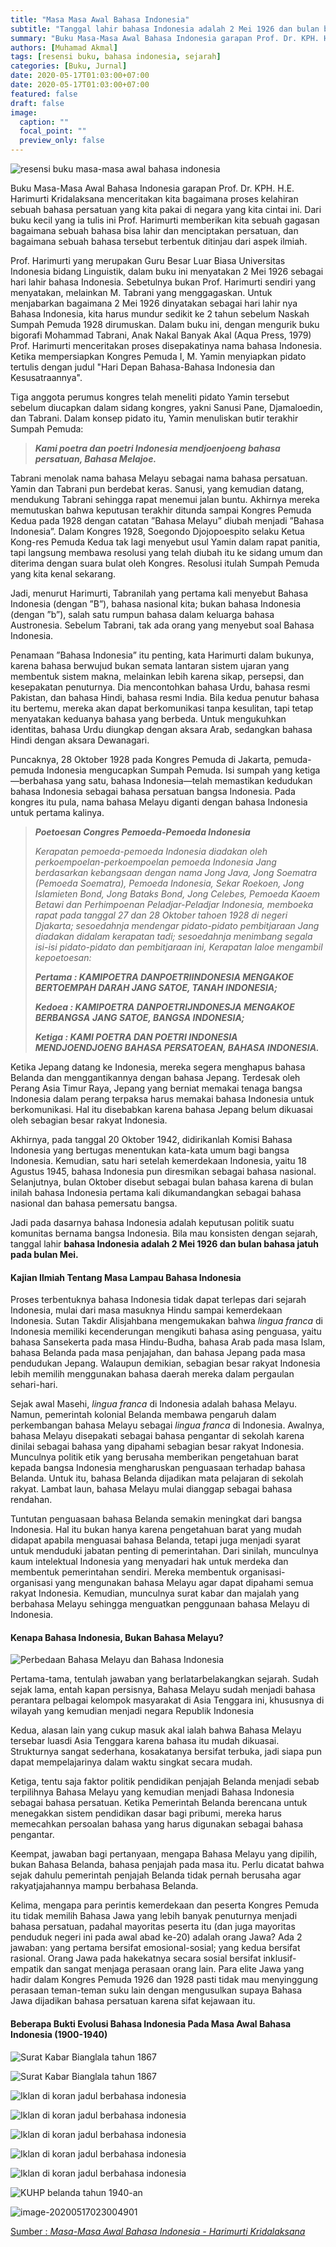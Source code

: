 ```yaml
---
title: "Masa Masa Awal Bahasa Indonesia"
subtitle: "Tanggal lahir bahasa Indonesia adalah 2 Mei 1926 dan bulan bahasa jatuh pada bulan Mei."
summary: "Buku Masa-Masa Awal Bahasa Indonesia garapan Prof. Dr. KPH. H.E. Harimurti Kridalaksana menceritakan kita bagaimana proses kelahiran sebuah bahasa persatuan yang kita pakai di negara yang kita cintai ini. Dari buku kecil yang ia tulis ini Prof. Harimurti memberikan kita sebuah gagasan bagaimana sebuah bahasa bisa lahir dan menciptakan persatuan, dan bagaimana sebuah bahasa tersebut terbentuk ditinjau dari aspek ilmiah."
authors: [Muhamad Akmal]
tags: [resensi buku, bahasa indonesia, sejarah]
categories: [Buku, Jurnal]
date: 2020-05-17T01:03:00+07:00
date: 2020-05-17T01:03:00+07:00
featured: false
draft: false
image:
  caption: ""
  focal_point: ""
  preview_only: false
---
```

![resensi buku masa-masa awal bahasa indonesia](https://i.loli.net/2020/05/17/s75jwOJHgAPbNv4.png)

Buku Masa-Masa Awal Bahasa Indonesia garapan Prof. Dr. KPH. H.E. Harimurti Kridalaksana menceritakan kita bagaimana proses kelahiran sebuah bahasa persatuan yang kita pakai di negara yang kita cintai ini. Dari buku kecil yang ia tulis ini Prof. Harimurti memberikan kita sebuah gagasan bagaimana sebuah bahasa bisa lahir dan menciptakan persatuan, dan bagaimana sebuah bahasa tersebut terbentuk ditinjau dari aspek ilmiah.

Prof. Harimurti yang merupakan Guru Besar Luar Biasa Universitas Indonesia bidang Linguistik, dalam buku ini menyatakan 2 Mei 1926 sebagai hari lahir bahasa Indonesia. Sebetulnya bukan Prof. Harimurti sendiri yang menyatakan, melainkan M. Tabrani yang menggagaskan. Untuk  menjabarkan bagaimana 2 Mei 1926 dinyatakan sebagai hari lahir nya Bahasa Indonesia, kita harus mundur sedikit ke 2 tahun sebelum Naskah Sumpah Pemuda 1928 dirumuskan. Dalam buku ini, dengan mengurik buku bigorafi Mohammad Tabrani, Anak Nakal Banyak Akal (Aqua Press, 1979) Prof. Harimurti menceritakan proses disepakatinya nama bahasa Indonesia. Ketika mempersiapkan Kongres Pemuda I, M. Yamin menyiapkan pidato tertulis dengan judul "Hari Depan Bahasa-Bahasa Indonesia dan Kesusatraannya".

Tiga anggota perumus kongres telah meneliti pidato Yamin tersebut sebelum diucapkan dalam sidang kongres, yakni Sanusi Pane, Djamaloedin, dan Tabrani. Dalam konsep pidato itu, Yamin menuliskan butir terakhir Sumpah Pemuda:

> ***Kami poetra dan poetri Indonesia mendjoenjoeng bahasa persatuan, Bahasa Melajoe.***

Tabrani menolak nama bahasa Melayu sebagai nama bahasa persatuan. Yamin dan Tabrani pun berdebat keras. Sanusi, yang kemudian datang, mendukung Tabrani sehingga rapat menemui jalan buntu. Akhirnya mereka memutuskan bahwa keputusan terakhir ditunda sampai Kongres Pemuda Kedua pada 1928 dengan catatan ”Bahasa Melayu” diubah menjadi ”Bahasa Indonesia”. Dalam Kongres 1928, Soegondo Djojopoespito selaku Ketua Kong-res Pemuda Kedua tak lagi menyebut usul Yamin dalam rapat panitia, tapi langsung membawa resolusi yang telah diubah itu ke sidang umum dan diterima dengan suara bulat oleh Kongres. Resolusi itulah Sumpah Pemuda yang kita kenal sekarang.

Jadi, menurut Harimurti, Tabranilah yang pertama kali menyebut Bahasa Indonesia (dengan ”B”), bahasa nasional kita; bukan bahasa Indonesia (dengan ”b”), salah satu rumpun bahasa dalam keluarga bahasa Austronesia. Sebelum Tabrani, tak ada orang yang menyebut soal Bahasa Indonesia.

Penamaan ”Bahasa Indonesia” itu penting, kata Harimurti dalam bukunya, karena bahasa berwujud bukan semata lantaran sistem ujaran yang membentuk sistem makna, melainkan lebih karena sikap, persepsi, dan kesepakatan penuturnya. Dia mencontohkan bahasa Urdu, bahasa resmi Pakistan, dan bahasa Hindi, bahasa resmi India. Bila kedua penutur bahasa itu bertemu, mereka akan dapat berkomunikasi tanpa kesulitan, tapi tetap menyatakan keduanya bahasa yang berbeda. Untuk mengukuhkan identitas, bahasa Urdu diungkap dengan aksara Arab, sedangkan bahasa Hindi dengan aksara Dewanagari.

Puncaknya, 28 Oktober 1928 pada Kongres Pemuda di Jakarta, pemuda-pemuda Indonesia mengucapkan Sumpah Pemuda. Isi sumpah yang ketiga—berbahasa yang satu, bahasa Indonesia—telah memastikan kedudukan bahasa Indonesia sebagai bahasa persatuan bangsa Indonesia. Pada kongres itu pula, nama bahasa Melayu diganti dengan bahasa Indonesia untuk pertama kalinya.

> ***Poetoesan Congres Pemoeda-Pemoeda Indonesia***
> 
> *Kerapatan pemoeda-pemoeda Indonesia diadakan oleh perkoempoelan-perkoempoelan pemoeda Indonesia Jang berdasarkan kebangsaan dengan nama Jong Java, Jong Soematra (Pemoeda Soematra), Pemoeda Indonesia, Sekar Roekoen, Jong Islamieten Bond, Jong Bataks Bond, Jong Celebes, Pemoeda Kaoem Betawi dan Perhimpoenan Peladjar-Peladjar Indonesia, memboeka rapat pada tanggal 27 dan 28 Oktober tahoen 1928 di negeri Djakarta;*
> *sesoedahnja mendengar pidato-pidato pembitjaraan Jang diadakan didalam kerapatan tadi;*
> *sesoedahnja menimbang segala isi-isi pidato-pidato dan pembitjaraan ini, Kerapatan laloe mengambil kepoetoesan:*
> 
> ***Pertama	:	KAMIPOETRA DANPOETRIINDONESIA MENGAKOE BERTOEMPAH DARAH JANG SATOE, 					   TANAH INDONESIA;***
> 
> ***Kedoea	 :	KAMIPOETRA DANPOETRIJNDONESJA MENGAKOE BERBANGSA***
> 					  ***JANG SATOE, BANGSA INDONESIA;***
> 
> ***Ketiga	   :	KAMI POETRA DAN POETRI INDONESIA MENDJOENDJOENG BAHASA PERSATOEAN, 					  BAHASA INDONESIA.***

Ketika Jepang datang ke Indonesia, mereka segera menghapus bahasa Belanda dan menggantikannya dengan bahasa Jepang. Terdesak oleh Perang Asia Timur Raya, Jepang yang berniat memakai tenaga bangsa Indonesia dalam perang terpaksa harus memakai bahasa Indonesia untuk berkomunikasi. Hal itu disebabkan karena bahasa Jepang belum dikuasai oleh sebagian besar rakyat Indonesia.

Akhirnya, pada tanggal 20 Oktober 1942, didirikanlah Komisi Bahasa Indonesia yang bertugas menentukan kata-kata umum bagi bangsa Indonesia. Kemudian, satu hari setelah kemerdekaan Indonesia, yaitu 18 Agustus 1945, bahasa Indonesia pun diresmikan sebagai bahasa nasional. Selanjutnya, bulan Oktober disebut sebagai bulan bahasa karena di bulan inilah bahasa Indonesia pertama kali dikumandangkan sebagai bahasa nasional dan bahasa pemersatu bangsa.

Jadi pada dasarnya bahasa Indonesia adalah keputusan politik suatu komunitas bernama bangsa Indonesia. Bila mau konsisten dengan sejarah, tanggal lahir **bahasa Indonesia adalah 2 Mei 1926 dan bulan bahasa jatuh pada bulan Mei.** 

#### Kajian Ilmiah Tentang Masa Lampau Bahasa Indonesia

Proses terbentuknya bahasa Indonesia tidak dapat terlepas dari sejarah Indonesia, mulai dari masa masuknya Hindu sampai kemerdekaan Indonesia. Sutan Takdir Alisjahbana mengemukakan bahwa *lingua franca* di Indonesia memiliki kecenderungan mengikuti bahasa asing penguasa, yaitu bahasa Sansekerta pada masa Hindu-Budha, bahasa Arab pada masa Islam, bahasa Belanda pada masa penjajahan, dan bahasa Jepang pada masa pendudukan Jepang. Walaupun demikian, sebagian besar rakyat Indonesia lebih memilih menggunakan bahasa daerah mereka dalam pergaulan sehari-hari.

Sejak awal Masehi, *lingua franca* di Indonesia adalah bahasa Melayu. Namun, pemerintah kolonial Belanda membawa pengaruh dalam perkembangan bahasa Melayu sebagai *lingua franca* di Indonesia. Awalnya, bahasa Melayu disepakati sebagai bahasa pengantar di sekolah karena dinilai sebagai bahasa yang dipahami sebagian besar rakyat Indonesia. Munculnya politik etik yang berusaha memberikan pengetahuan barat kepada bangsa Indonesia mengharuskan penguasaan terhadap bahasa Belanda. Untuk itu, bahasa Belanda dijadikan mata pelajaran di sekolah rakyat. Lambat laun, bahasa Melayu mulai dianggap sebagai bahasa rendahan.

Tuntutan penguasaan bahasa Belanda semakin meningkat dari bangsa Indonesia. Hal itu bukan hanya karena pengetahuan barat yang mudah didapat apabila menguasai bahasa Belanda, tetapi juga menjadi syarat untuk menduduki jabatan penting di pemerintahan. Dari sinilah, munculnya kaum intelektual Indonesia yang menyadari hak untuk merdeka dan membentuk pemerintahan sendiri. Mereka membentuk organisasi-organisasi yang mengunakan bahasa Melayu agar dapat dipahami semua rakyat Indonesia. Kemudian, munculnya surat kabar dan majalah yang berbahasa Melayu sehingga menguatkan penggunaan bahasa Melayu di Indonesia.

#### Kenapa Bahasa Indonesia, Bukan Bahasa Melayu?

![Perbedaan Bahasa Melayu dan Bahasa Indonesia](https://i.loli.net/2020/05/17/afkdpGFWUSDtZO5.png)

Pertama-tama, tentulah jawaban yang berlatarbelakangkan sejarah. Sudah sejak lama, entah kapan persisnya, Bahasa Melayu sudah menjadi bahasa perantara pelbagai kelompok masyarakat di Asia Tenggara ini, khususnya di wilayah yang kemudian menjadi negara Republik Indonesia

Kedua, alasan lain yang cukup masuk akal ialah bahwa Bahasa Melayu tersebar luasdi Asia Tenggara karena bahasa itu mudah dikuasai. Strukturnya sangat sederhana, kosakatanya bersifat terbuka, jadi siapa pun dapat mempelajarinya dalam waktu singkat secara mudah. 

Ketiga, tentu saja faktor politik pendidikan penjajah Belanda menjadi sebab terpilihnya Bahasa Melayu yang kemudian menjadi Bahasa Indonesia sebagai bahasa persatuan. Ketika Pemerintah Belanda berencana untuk menegakkan sistem pendidikan dasar bagi pribumi, mereka harus memecahkan persoalan bahasa yang harus digunakan sebagai bahasa pengantar.

Keempat, jawaban bagi pertanyaan, mengapa Bahasa Melayu yang dipilih, bukan Bahasa Belanda, bahasa penjajah pada masa itu. Perlu dicatat bahwa sejak dahulu pemerintah penjajah Belanda tidak pernah berusaha agar rakyatjajahannya mampu berbahasa Belanda.

Kelima, mengapa para perintis kemerdekaan dan peserta Kongres Pemuda itu tidak memilih Bahasa Jawa yang lebih banyak penuturnya menjadi bahasa persatuan, padahal mayoritas peserta itu (dan juga mayoritas penduduk negeri ini pada awal abad ke-20) adalah orang Jawa? Ada 2 jawaban: yang pertama bersifat emosional-sosial; yang kedua bersifat rasional. Orang Jawa pada hakekatnya secara sosial bersifat inklusif-empatik dan sangat menjaga perasaan orang lain. Para elite Jawa yang hadir dalam Kongres Pemuda 1926 dan 1928 pasti tidak mau menyinggung perasaan teman-teman suku lain dengan mengusulkan supaya Bahasa Jawa dijadikan bahasa persatuan karena sifat kejawaan itu.

#### Beberapa Bukti Evolusi Bahasa Indonesia Pada Masa Awal Bahasa Indonesia (1900-1940)

![Surat Kabar Bianglala tahun 1867](https://i.loli.net/2020/05/17/vVHCkuq16diO4ms.png)

![Surat Kabar Bianglala tahun 1867](https://i.loli.net/2020/05/17/Ko9QJyMuehfNFls.png)

![Iklan di koran jadul berbahasa indonesia](https://i.loli.net/2020/05/17/T7nkb1j8LvePJyA.png)

![Iklan di koran jadul berbahasa indonesia](https://i.loli.net/2020/05/17/Nf3pyYZEzSPmdU2.png)

![Iklan di koran jadul berbahasa indonesia](https://i.loli.net/2020/05/17/drSwsP518hZMkgj.png)

![Iklan di koran jadul berbahasa indonesia](https://i.loli.net/2020/05/17/9DyOz2EF3ANtUv5.png)

![Iklan di koran jadul berbahasa indonesia](https://i.loli.net/2020/05/17/HzkIrScVPapMwhA.png)

![KUHP belanda tahun 1940-an ](https://i.loli.net/2020/05/17/27xVjIlYCv9WdcP.png)

![image-20200517023004901](https://i.loli.net/2020/05/17/L2dQZEn3X8qh6vr.png)


[Sumber : *Masa-Masa Awal Bahasa Indonesia - Harimurti Kridalaksana*](https://www.goodreads.com/book/show/50251655-masa-masa-awal-bahasa-indonesia)
